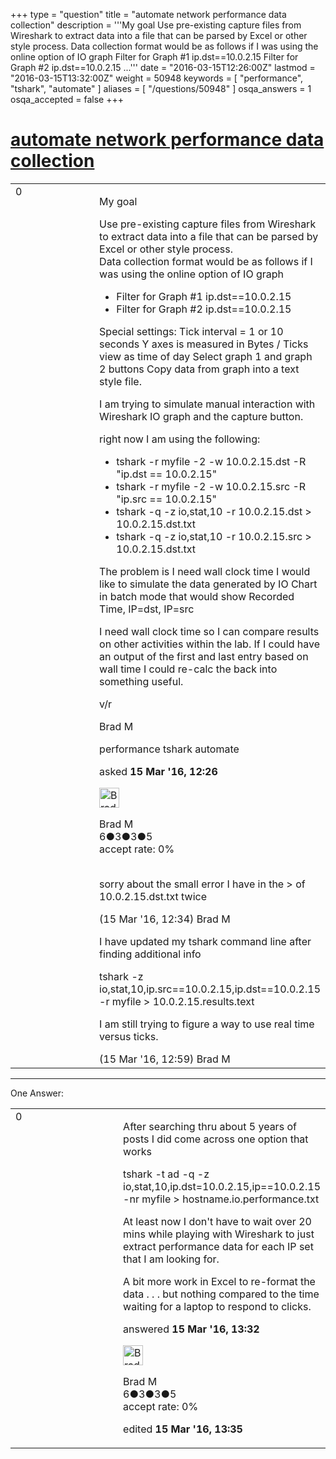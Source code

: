 +++
type = "question"
title = "automate network performance data collection"
description = '''My goal  Use pre-existing capture files from Wireshark to extract data into a file that can be parsed by Excel or other style process. Data collection format would be as follows if I was using the online option of IO graph  Filter for Graph #1 ip.dst==10.0.2.15 Filter for Graph #2 ip.dst==10.0.2.15 ...'''
date = "2016-03-15T12:26:00Z"
lastmod = "2016-03-15T13:32:00Z"
weight = 50948
keywords = [ "performance", "tshark", "automate" ]
aliases = [ "/questions/50948" ]
osqa_answers = 1
osqa_accepted = false
+++

<div class="headNormal">

# [automate network performance data collection](/questions/50948/automate-network-performance-data-collection)

</div>

<div id="main-body">

<div id="askform">

<table id="question-table" style="width:100%;"><colgroup><col style="width: 50%" /><col style="width: 50%" /></colgroup><tbody><tr class="odd"><td style="width: 30px; vertical-align: top"><div class="vote-buttons"><span id="post-50948-upvote" class="ajax-command post-vote up" rel="nofollow" title="I like this post (click again to cancel)"> </span><div id="post-50948-score" class="post-score" title="current number of votes">0</div><span id="post-50948-downvote" class="ajax-command post-vote down" rel="nofollow" title="I dont like this post (click again to cancel)"> </span> <span id="favorite-mark" class="ajax-command favorite-mark" rel="nofollow" title="mark/unmark this question as favorite (click again to cancel)"> </span><div id="favorite-count" class="favorite-count"></div></div></td><td><div id="item-right"><div class="question-body"><p>My goal</p><p>Use pre-existing capture files from Wireshark to extract data into a file that can be parsed by Excel or other style process.<br />
Data collection format would be as follows if I was using the online option of IO graph</p><ul><li>Filter for Graph #1 ip.dst==10.0.2.15</li><li>Filter for Graph #2 ip.dst==10.0.2.15</li></ul><p>Special settings: Tick interval = 1 or 10 seconds Y axes is measured in Bytes / Ticks view as time of day Select graph 1 and graph 2 buttons Copy data from graph into a text style file.</p><p>I am trying to simulate manual interaction with Wireshark IO graph and the capture button.<br />
</p><p>right now I am using the following:</p><ul><li>tshark -r myfile -2 -w 10.0.2.15.dst -R "ip.dst == 10.0.2.15"</li><li>tshark -r myfile -2 -w 10.0.2.15.src -R "ip.src == 10.0.2.15"</li><li>tshark -q -z io,stat,10 -r 10.0.2.15.dst &gt; 10.0.2.15.dst.txt</li><li>tshark -q -z io,stat,10 -r 10.0.2.15.src &gt; 10.0.2.15.dst.txt</li></ul><p>The problem is I need wall clock time I would like to simulate the data generated by IO Chart in batch mode that would show Recorded Time, IP=dst, IP=src</p><p>I need wall clock time so I can compare results on other activities within the lab. If I could have an output of the first and last entry based on wall time I could re-calc the back into something useful.</p><p>v/r</p><p>Brad M</p></div><div id="question-tags" class="tags-container tags"><span class="post-tag tag-link-performance" rel="tag" title="see questions tagged &#39;performance&#39;">performance</span> <span class="post-tag tag-link-tshark" rel="tag" title="see questions tagged &#39;tshark&#39;">tshark</span> <span class="post-tag tag-link-automate" rel="tag" title="see questions tagged &#39;automate&#39;">automate</span></div><div id="question-controls" class="post-controls"></div><div class="post-update-info-container"><div class="post-update-info post-update-info-user"><p>asked <strong>15 Mar '16, 12:26</strong></p><img src="https://secure.gravatar.com/avatar/0ee85051a6a5471609cda7eb5d096a07?s=32&amp;d=identicon&amp;r=g" class="gravatar" width="32" height="32" alt="Brad%20M&#39;s gravatar image" /><p><span>Brad M</span><br />
<span class="score" title="6 reputation points">6</span><span title="3 badges"><span class="badge1">●</span><span class="badgecount">3</span></span><span title="3 badges"><span class="silver">●</span><span class="badgecount">3</span></span><span title="5 badges"><span class="bronze">●</span><span class="badgecount">5</span></span><br />
<span class="accept_rate" title="Rate of the user&#39;s accepted answers">accept rate:</span> <span title="Brad M has no accepted answers">0%</span> </br></br></p></div></div><div id="comments-container-50948" class="comments-container"><span id="50949"></span><div id="comment-50949" class="comment"><div id="post-50949-score" class="comment-score"></div><div class="comment-text"><p>sorry about the small error I have in the &gt; of 10.0.2.15.dst.txt twice</p></div><div id="comment-50949-info" class="comment-info"><span class="comment-age">(15 Mar '16, 12:34)</span> <span class="comment-user userinfo">Brad M</span></div></div><span id="50952"></span><div id="comment-50952" class="comment"><div id="post-50952-score" class="comment-score"></div><div class="comment-text"><p>I have updated my tshark command line after finding additional info</p><p>tshark -z io,stat,10,ip.src==10.0.2.15,ip.dst==10.0.2.15 -r myfile &gt; 10.0.2.15.results.text</p><p>I am still trying to figure a way to use real time versus ticks.</p></div><div id="comment-50952-info" class="comment-info"><span class="comment-age">(15 Mar '16, 12:59)</span> <span class="comment-user userinfo">Brad M</span></div></div></div><div id="comment-tools-50948" class="comment-tools"></div><div class="clear"></div><div id="comment-50948-form-container" class="comment-form-container"></div><div class="clear"></div></div></td></tr></tbody></table>

------------------------------------------------------------------------

<div class="tabBar">

<span id="sort-top"></span>

<div class="headQuestions">

One Answer:

</div>

</div>

<span id="50957"></span>

<div id="answer-container-50957" class="answer answered-by-owner">

<table style="width:100%;"><colgroup><col style="width: 50%" /><col style="width: 50%" /></colgroup><tbody><tr class="odd"><td style="width: 30px; vertical-align: top"><div class="vote-buttons"><span id="post-50957-upvote" class="ajax-command post-vote up" rel="nofollow" title="I like this post (click again to cancel)"> </span><div id="post-50957-score" class="post-score" title="current number of votes">0</div><span id="post-50957-downvote" class="ajax-command post-vote down" rel="nofollow" title="I dont like this post (click again to cancel)"> </span></div></td><td><div class="item-right"><div class="answer-body"><p>After searching thru about 5 years of posts I did come across one option that works</p><p>tshark -t ad -q -z io,stat,10,ip.dst=10.0.2.15,ip==10.0.2.15 -nr myfile &gt; hostname.io.performance.txt</p><p>At least now I don't have to wait over 20 mins while playing with Wireshark to just extract performance data for each IP set that I am looking for.</p><p>A bit more work in Excel to re-format the data . . . but nothing compared to the time waiting for a laptop to respond to clicks.</p></div><div class="answer-controls post-controls"></div><div class="post-update-info-container"><div class="post-update-info post-update-info-user"><p>answered <strong>15 Mar '16, 13:32</strong></p><img src="https://secure.gravatar.com/avatar/0ee85051a6a5471609cda7eb5d096a07?s=32&amp;d=identicon&amp;r=g" class="gravatar" width="32" height="32" alt="Brad%20M&#39;s gravatar image" /><p><span>Brad M</span><br />
<span class="score" title="6 reputation points">6</span><span title="3 badges"><span class="badge1">●</span><span class="badgecount">3</span></span><span title="3 badges"><span class="silver">●</span><span class="badgecount">3</span></span><span title="5 badges"><span class="bronze">●</span><span class="badgecount">5</span></span><br />
<span class="accept_rate" title="Rate of the user&#39;s accepted answers">accept rate:</span> <span title="Brad M has no accepted answers">0%</span></p></div><div class="post-update-info post-update-info-edited"><p><span> edited <strong>15 Mar '16, 13:35</strong> </span></p></div></div><div id="comments-container-50957" class="comments-container"></div><div id="comment-tools-50957" class="comment-tools"></div><div class="clear"></div><div id="comment-50957-form-container" class="comment-form-container"></div><div class="clear"></div></div></td></tr></tbody></table>

</div>

<div class="paginator-container-left">

</div>

</div>

</div>


